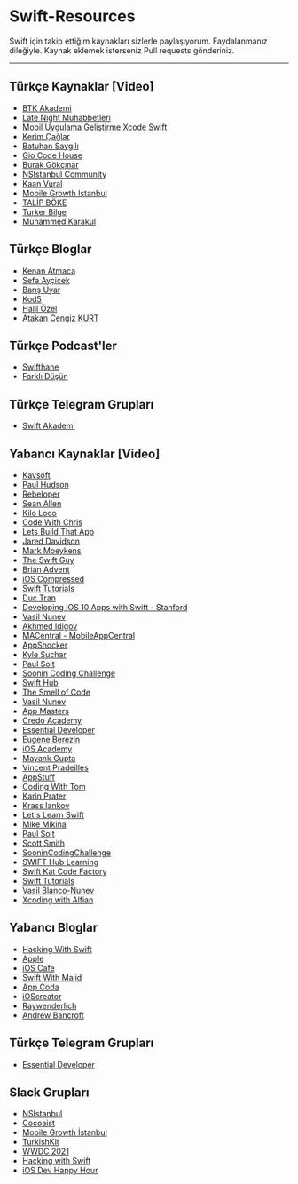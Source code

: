 # Swift-Resources

Swift için takip ettiğim kaynakları sizlerle paylaşıyorum. Faydalanmanız dileğiyle. Kaynak eklemek isterseniz Pull requests gönderiniz.

----------

Türkçe Kaynaklar [Video]
-------------
 - [BTK Akademi](https://www.btkakademi.gov.tr/portal/)
 - [Late Night Muhabbetleri](https://www.youtube.com/channel/UCjVMKSrhru8KSirbfzzFHpw)
 - [Mobil Uygulama Geliştirme Xcode Swift](https://www.youtube.com/channel/UCdzM1zLR0g1aU6tqZ8xuGzA)
 - [Kerim Çağlar](https://www.youtube.com/channel/UCKwEqVrO0t4WYOmN5kvmczA)
 - [Batuhan Saygılı](https://www.youtube.com/channel/UCHT7EaPiP0AItdTF7E9eTCw)
 - [Gio Code House](https://www.youtube.com/channel/UCF4b2yQei_5CcRwMeYG-hig)
 - [Burak Gökçınar](https://www.youtube.com/channel/UCz0MSOy_CIt32ISVz4KPnFA)
 - [NSIstanbul Community](https://www.youtube.com/channel/UC4EltqGnSy6t5AjMficZv5w)
 - [Kaan Vural](https://www.youtube.com/user/kaan0061)
 - [Mobile Growth Istanbul](https://www.youtube.com/c/MobileGrowthIstanbul)
 - [TALİP BÖKE](https://www.youtube.com/channel/UChVG3xjDbK2Dpdgx_Wc6OZw)
 - [Turker Bilge](https://www.youtube.com/c/TurkerBilge)
 - [Muhammed Karakul](https://www.youtube.com/channel/UCk5IH4dGZLcKmsHIYatGMxw)

Türkçe Bloglar 
-------------
- [Kenan Atmaca](http://kenanatmaca.com/)
- [Sefa Ayçicek](http://sefaaycicek.com/)
- [Barış Uyar](http://www.barisuyar.com)
- [Kod5](http://kod5.org/category/programlama/swift/)
- [Halil Özel](https://medium.com/@halilozel1903)
- [Atakan Cengiz KURT](https://www.atakancengizkurt.com)

Türkçe Podcast'ler
-------------
 - [Swifthane](https://open.spotify.com/show/6ybOg9JrqbLBUDokL0R5eY)
 - [Farklı Düşün](https://open.spotify.com/show/3imVa0uYZnmgrqKHj3o8Sq?si=BXOu-8xTTYu5rI4VD3L26A&dl_branch=1)

Türkçe Telegram Grupları
-------------
 - [Swift Akademi](http://t.me/swiftakademi)
 
Yabancı Kaynaklar [Video]
-------------
 - [Kavsoft](https://www.youtube.com/c/Kavsoft)
 - [Paul Hudson](https://www.youtube.com/c/PaulHudson)
 - [Rebeloper](https://www.youtube.com/c/Rebeloper)
 - [Sean Allen](https://www.youtube.com/c/SeanAllen)
 - [Kilo Loco](https://www.youtube.com/c/KiloLoco)
 - [Code With Chris](https://www.youtube.com/user/CodeWithChris)
 - [Lets Build That App](https://www.youtube.com/c/LetsBuildThatApp)
 - [Jared Davidson](https://www.youtube.com/c/Archetapp) 
 - [Mark Moeykens](https://www.youtube.com/c/MarkMoeykens)
 - [The Swift Guy](https://www.youtube.com/channel/UC-d1NWv5IWtIkfH47ux4dWA)
 - [Brian Advent](https://www.youtube.com/channel/UCysEngjfeIYapEER9K8aikw)
 - [iOS Compressed](https://www.youtube.com/channel/UCqndzS37vNHVrqLVAKEP2HQ)
 - [Swift Tutorials](https://www.youtube.com/channel/UC8UlXXAlPiBsV-rKvMh_T0g)
 - [Duc Tran](https://www.youtube.com/channel/UCvPFGq6luCqAVGiFpzTvkIA)
 - [Developing iOS 10 Apps with Swift - Stanford](https://itunes.apple.com/us/course/developing-ios-10-apps-with-swift/id1198467120)
 - [Vasil Nunev](https://www.youtube.com/channel/UCAeJCNyDzN1NxKD2IdCC7Pw/videos)
 - [Akhmed Idigov](https://www.youtube.com/channel/UC8hkrhsfC5Df1YwCAqpDwIw/videos)
 - [MACentral - MobileAppCentral](https://www.youtube.com/channel/UCFW2k9hG2x_osZRvPk6pasQ/videos)
 - [AppShocker](https://www.youtube.com/user/AnimusVitaeX)
 - [Kyle Suchar](https://www.youtube.com/channel/UC-XsEE_k78ExQSKFl905GDQ)
 - [Paul Solt](https://www.youtube.com/user/PaulSolt)
 - [Soonin Coding Challenge](https://www.youtube.com/channel/UCKyREAKyoyY5vxxv33pgEPQ)
 - [Swift Hub](https://www.youtube.com/channel/UCrnb1e8Krh8_X1gsxysq2HA)
 - [The Smell of Code](https://www.youtube.com/channel/UCr3QUqbwdiKaSQ_W_2feYbQ)
 - [Vasil Nunev](https://www.youtube.com/channel/UCAeJCNyDzN1NxKD2IdCC7Pw)
 - [App Masters](https://www.youtube.com/c/AppMasters) 
 - [Credo Academy](https://www.youtube.com/c/CredoAcademy) 
 - [Essential Developer](https://www.youtube.com/c/EssentialDeveloper) 
 - [Eugene Berezin](https://www.youtube.com/c/EugeneBerezin) 
 - [iOS Academy](https://www.youtube.com/c/iOSAcademy)
 - [Mayank Gupta](https://www.youtube.com/c/mayankIndia)
 - [Vincent Pradeilles](https://www.youtube.com/c/VincentPradeilles)
 - [AppStuff](https://www.youtube.com/channel/UCHaYcy9627HPl6YTwKrYBAw)
 - [Coding With Tom](https://www.youtube.com/channel/UCX97eb4jTsAyaDSqEvwZlRw)
 - [Karin Prater](https://www.youtube.com/c/PhysicsNerdDev)
 - [Krass Iankov](https://www.youtube.com/c/KrassIankov)
 - [Let's Learn Swift](https://www.youtube.com/channel/UC_0srkcd_tioJrb11wBCdEQ)
 - [Mike Mikina](https://www.youtube.com/channel/UCZVk_jOoXCPL9c6YKuMDJjA)
 - [Paul Solt](https://www.youtube.com/c/PaulSolt)
 - [Scott Smith](https://www.youtube.com/c/ScottSmithDev)
 - [SooninCodingChallenge](https://www.youtube.com/c/SooninCodingChallenge)
 - [SWIFT Hub Learning](https://www.youtube.com/c/SWIFTHub)
 - [Swift Kat Code Factory](https://www.youtube.com/channel/UCursmZEXw28Uq1jQhzBrLzw)
 - [Swift Tutorials](https://www.youtube.com/channel/UC8UlXXAlPiBsV-rKvMh_T0g)
 - [Vasil Blanco-Nunev](https://www.youtube.com/c/VasilNunev)
 - [Xcoding with Alfian](https://www.youtube.com/c/XcodingwithAlfian)

Yabancı Bloglar 
-------------
 - [Hacking With Swift](https://www.hackingwithswift.com/)
 - [Apple](https://developer.apple.com/library/content/documentation/Swift/Conceptual/Swift_Programming_Language/TheBasics.html)
 - [iOS Cafe](https://ios.cafe/)
 - [Swift With Majid](https://swiftwithmajid.com/)
 - [App Coda](http://www.appcoda.com/tutorials/ios/)
 - [iOScreator](https://www.ioscreator.com/)
 - [Raywenderlich](https://www.raywenderlich.com/category/swift)
 - [Andrew Bancroft](https://www.andrewcbancroft.com/category/software-development/ios-mac/swift/)

Türkçe Telegram Grupları
-------------
 - [Essential Developer](https://t.me/essentialdeveloper)
   
Slack Grupları 
-------------
 - [NSİstanbul](https://nsistanbul.slack.com/)
 - [Cocoaist](https://cocoaist.slack.com/)
 - [Mobile Growth İstanbul](https://mobilegrowthist.slack.com/)
 - [TurkishKit](https://turkishkit.slack.com/)
 - [WWDC 2021](https://wwdc-2021.slack.com/)
 - [Hacking with Swift](https://hackingwithswift.slack.com/)
 - [iOS Dev Happy Hour](https://iosdevhappyhour.slack.com/)
